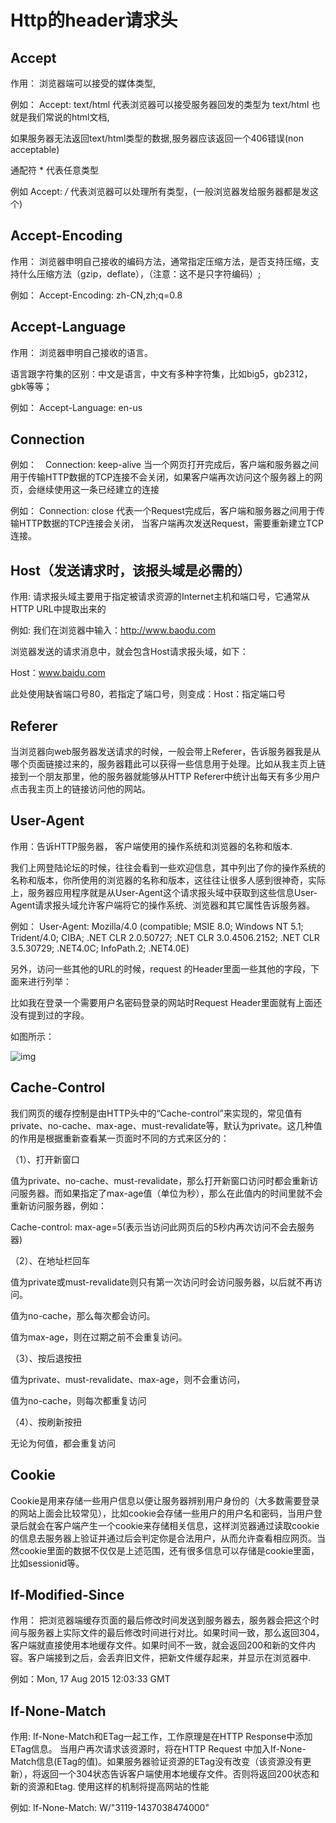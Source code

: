 # Http的header请求头

## Accept

作用： 浏览器端可以接受的媒体类型,

例如： Accept: text/html 代表浏览器可以接受服务器回发的类型为 text/html 也就是我们常说的html文档,

如果服务器无法返回text/html类型的数据,服务器应该返回一个406错误(non acceptable)

通配符 * 代表任意类型

例如 Accept: */* 代表浏览器可以处理所有类型，(一般浏览器发给服务器都是发这个)



## Accept-Encoding

作用： 浏览器申明自己接收的编码方法，通常指定压缩方法，是否支持压缩，支持什么压缩方法（gzip，deflate），（注意：这不是只字符编码）;

例如： Accept-Encoding: zh-CN,zh;q=0.8

 

## Accept-Language

作用： 浏览器申明自己接收的语言。 

语言跟字符集的区别：中文是语言，中文有多种字符集，比如big5，gb2312，gbk等等；

例如： Accept-Language: en-us

 

## Connection

例如：　Connection: keep-alive  当一个网页打开完成后，客户端和服务器之间用于传输HTTP数据的TCP连接不会关闭，如果客户端再次访问这个服务器上的网页，会继续使用这一条已经建立的连接

例如： Connection: close 代表一个Request完成后，客户端和服务器之间用于传输HTTP数据的TCP连接会关闭， 当客户端再次发送Request，需要重新建立TCP连接。

 

## Host（发送请求时，该报头域是必需的）

作用: 请求报头域主要用于指定被请求资源的Internet主机和端口号，它通常从HTTP URL中提取出来的

例如: 我们在浏览器中输入：http://www.baodu.com

浏览器发送的请求消息中，就会包含Host请求报头域，如下：

Host：www.baidu.com

此处使用缺省端口号80，若指定了端口号，则变成：Host：指定端口号

 

## Referer

当浏览器向web服务器发送请求的时候，一般会带上Referer，告诉服务器我是从哪个页面链接过来的，服务器籍此可以获得一些信息用于处理。比如从我主页上链接到一个朋友那里，他的服务器就能够从HTTP Referer中统计出每天有多少用户点击我主页上的链接访问他的网站。

 

## User-Agent

作用：告诉HTTP服务器， 客户端使用的操作系统和浏览器的名称和版本.

我们上网登陆论坛的时候，往往会看到一些欢迎信息，其中列出了你的操作系统的名称和版本，你所使用的浏览器的名称和版本，这往往让很多人感到很神奇，实际上，服务器应用程序就是从User-Agent这个请求报头域中获取到这些信息User-Agent请求报头域允许客户端将它的操作系统、浏览器和其它属性告诉服务器。

例如： User-Agent: Mozilla/4.0 (compatible; MSIE 8.0; Windows NT 5.1; Trident/4.0; CIBA; .NET CLR 2.0.50727; .NET CLR 3.0.4506.2152; .NET CLR 3.5.30729; .NET4.0C; InfoPath.2; .NET4.0E)



另外，访问一些其他的URL的时候，request 的Header里面一些其他的字段，下面来进行列举：

比如我在登录一个需要用户名密码登录的网站时Request Header里面就有上面还没有提到过的字段。

如图所示：

![img](https://img-blog.csdn.net/20150827163347625?watermark/2/text/aHR0cDovL2Jsb2cuY3Nkbi5uZXQv/font/5a6L5L2T/fontsize/400/fill/I0JBQkFCMA==/dissolve/70/gravity/Center)

 

 

## Cache-Control

我们网页的缓存控制是由HTTP头中的“Cache-control”来实现的，常见值有private、no-cache、max-age、must-revalidate等，默认为private。这几种值的作用是根据重新查看某一页面时不同的方式来区分的：

（1）、打开新窗口

值为private、no-cache、must-revalidate，那么打开新窗口访问时都会重新访问服务器。而如果指定了max-age值（单位为秒），那么在此值内的时间里就不会重新访问服务器，例如：

Cache-control: max-age=5(表示当访问此网页后的5秒内再次访问不会去服务器)

（2）、在地址栏回车

值为private或must-revalidate则只有第一次访问时会访问服务器，以后就不再访问。

值为no-cache，那么每次都会访问。

值为max-age，则在过期之前不会重复访问。

（3）、按后退按扭

值为private、must-revalidate、max-age，则不会重访问，

值为no-cache，则每次都重复访问

（4）、按刷新按扭

无论为何值，都会重复访问

 

## Cookie

Cookie是用来存储一些用户信息以便让服务器辨别用户身份的（大多数需要登录的网站上面会比较常见），比如cookie会存储一些用户的用户名和密码，当用户登录后就会在客户端产生一个cookie来存储相关信息，这样浏览器通过读取cookie的信息去服务器上验证并通过后会判定你是合法用户，从而允许查看相应网页。当然cookie里面的数据不仅仅是上述范围，还有很多信息可以存储是cookie里面，比如sessionid等。

 

## If-Modified-Since

作用： 把浏览器端缓存页面的最后修改时间发送到服务器去，服务器会把这个时间与服务器上实际文件的最后修改时间进行对比。如果时间一致，那么返回304，客户端就直接使用本地缓存文件。如果时间不一致，就会返回200和新的文件内容。客户端接到之后，会丢弃旧文件，把新文件缓存起来，并显示在浏览器中.

例如：Mon, 17 Aug 2015 12:03:33 GMT

 

## If-None-Match

作用: If-None-Match和ETag一起工作，工作原理是在HTTP Response中添加ETag信息。 当用户再次请求该资源时，将在HTTP Request 中加入If-None-Match信息(ETag的值)。如果服务器验证资源的ETag没有改变（该资源没有更新），将返回一个304状态告诉客户端使用本地缓存文件。否则将返回200状态和新的资源和Etag. 使用这样的机制将提高网站的性能

例如: If-None-Match: W/"3119-1437038474000"